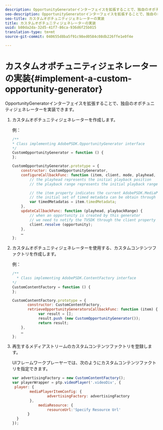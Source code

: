 ```yaml
---
description: OpportunityGeneratorインターフェイスを拡張することで、独自のオポチュニティジェネレーターを実装できます。
seo-description: OpportunityGeneratorインターフェイスを拡張することで、独自のオポチュニティジェネレーターを実装できます。
seo-title: カスタムオポチュニティジェネレーターの実装
title: カスタムオポチュニティジェネレーターの実装
uuid: b80da2da-32d5-41f7-86ca-936d6f25b015
translation-type: tm+mt
source-git-commit: 040655d8ba5f91c98ed0584c08db226ffe1e0f4e

---
```



# カスタムオポチュニティジェネレーターの実装{#implement-a-custom-opportunity-generator}

OpportunityGeneratorインターフェイスを拡張することで、独自のオポチュニティジェネレーターを実装できます。

1. カスタムオポチュニティジェネレーターを作成します。

   例：

   ```js
   /** 
   * Class implementing AdobePSDK.OpportunityGenerator interface 
   */ 
   CustomOpportunityGenerator = function () { 
   }; 
   
   CustomOpportunityGenerator.prototype = { 
       constructor: CustomOpportunityGenerator, 
       configureCallbackFunc: function (item, client, mode, playhead, playbackRange) {  
           // the playhead represents the initial playback position 
           // the playback range represents the initial playback range 
   
           // the item property indicates the current AdobePSDK.MediaPlayerItem associated with this generator 
           // the initial set of timed metadata can be obtain through the item property 
           var timedMetadatas = item.timedMetadata; 
       }, 
       updateCallbackFunc: function (playhead, playbackRange) { 
           // when an opportunity is created by this generator 
           // we need to notify the TVSDK through the client property 
           client.resolve (opportunity); 
       }, 
       … 
   }; 
   ```

1. カスタムオポチュニティジェネレーターを使用する、カスタムコンテンツファクトリを作成します。

   例：

   ```js
   /** 
     * Class implementing AdobePSDK.ContentFactory interface 
   */ 
   CustomContentFactory = function () { 
   }; 
   
   CustomContentFactory.prototype = { 
          constructor: CustomContentFactory, 
          retrieveOpportunityGeneratorsCallbackFunc: function (item) { 
               var result = []; 
               result.push (new CustomOpportunityGenerator()); 
               return result; 
       }, 
       … 
   }; 
   ```

1. 再生するメディアストリームのカスタムコンテンツファクトリを登録します。

   UIフレームワークプレーヤーでは、次のようにカスタムコンテンツファクトリを指定できます。

   ```js
   var advertisingFactory = new CustomContentFactory(); 
   var playerWrapper = ptp.videoPlayer('.videoDiv', { 
    player: { 
           mediaPlayerItemConfig: { 
                   advertisingFactory: advertisingFactory 
           }, 
               mediaResource: { 
                   resourceUrl:'Specify Resource Url' 
          } 
     } 
   }); 
   ```

